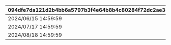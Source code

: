 |094dfe7da121d2b4bb6a5797b3f4e64b8b4c80284f72dc2ae3654a8fb0c77e85|90bed5350e59edd2b01951cc5c9dbe71a83c72776c3f157aaa83f68d0bb1c9c5|b71fc7548755b6df059d128eff73812e61fa582b13267f7cff5e560523bc470d|82936566d9379a05c6bb527c393f2e56f05ad3dfb68a454c97b7e303173285ef|a51a8806aaf78c934b6ae26f13c314fdc2aa13e4010676d2771da7f5ae200bfb|
| --- | --- | --- | --- | --- |
|2024/06/15 14:59:59|2024/06/09 20:59:59|1001|2024/06/08 12:00:00|2024/06/05 12:00:00|
|2024/07/17 14:59:59|2024/07/13 20:59:59|1002|2024/07/12 12:00:00|2024/07/09 12:00:00|
|2024/08/18 14:59:59|2024/08/14 20:59:59|1003|2024/08/13 12:00:00|2024/08/10 12:00:00|